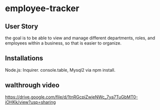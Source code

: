 # employee-tracker
## User Story
the goal is to be able to view and manage different departments, roles, and employees within a business, so that is easier to organize.


## Installations
Node.js: Inquirer. console.table, Mysql2 via npm install. 

## walthrough video 
https://drive.google.com/file/d/1tnRGcpiZwjeNWc_7ya7TuGbMT0-iOHKk/view?usp=sharing